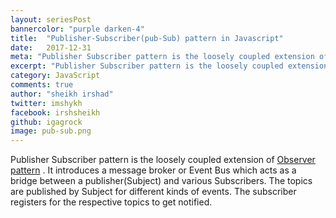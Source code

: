 ```yaml
---
layout: seriesPost
bannercolor: "purple darken-4"
title:  "Publisher-Subscriber(pub-Sub) pattern in Javascript"
date:   2017-12-31
meta: "Publisher Subscriber pattern is the loosely coupled extension of Observer pattern."
excerpt: "Publisher Subscriber pattern is the loosely coupled extension of Observer pattern."
category: JavaScript
comments: true
author: "sheikh irshad"
twitter: imshykh	
facebook: irshsheikh
github: igagrock
image: pub-sub.png
---
```


Publisher Subscriber pattern is the loosely coupled extension of [Observer pattern](/posts/javascript/observer-pattern) . It introduces a message broker or Event Bus which acts as a bridge between a publisher(Subject) and various Subscribers. The topics are published by Subject for different kinds of events. The subscriber registers for the respective topics to get notified.





